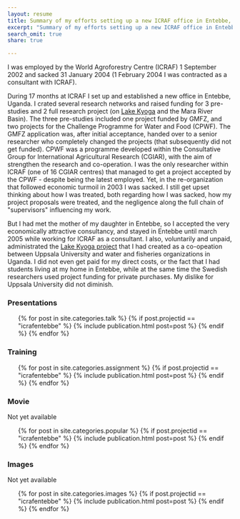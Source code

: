 ```yaml
---
layout: resume
title: Summary of my efforts setting up a new ICRAF office in Entebbe, Uganda.
excerpt: "Summary of my efforts setting up a new ICRAF office in Entebbe, Uganda"
search_omit: true
share: true

---
```

I was employed by the World Agroforestry Centre (ICRAF) 1 September 2002 and sacked 31 January 2004 (1 February 2004 I was contracted as a consultant with ICRAF).

During 17 months at ICRAF I set up and established a new office in Entebbe, Uganda. I crated several research networks and raised funding for 3 pre-studies and 2 full research project (on [Lake Kyoga](../lakekyoga/) and the Mara River Basin). The three pre-studies included one project funded by GMFZ, and two projects for the Challenge Programme for Water and Food (CPWF). The GMFZ application was, after initial acceptance, handed over to a senior researcher who completely changed the projects (that subsequently did not get funded). CPWF was a programme developed within the Consultative Group for International Agricultural Research (CGIAR), with the aim of strengthen the research and co-operation. I was the only researcher within  ICRAF (one of 16 CGIAR centres) that managed to get a project accepted by the CPWF - despite being the latest employed. Yet, in the re-organization that followed economic turmoil in 2003 I was sacked. I still get upset thinking about how I was treated, both regarding how I was sacked, how my project proposals were treated, and the negligence along the full chain of "supervisors" influencing my work.

But I had met the mother of my daughter in Entebbe, so I accepted the very economically attractive consultancy, and stayed in Entebbe until march 2005 while working for ICRAF as a consultant. I also, voluntarily and unpaid, administrated the [Lake Kyoga project](../lakekyoga/) that I had created as a co-opeation between Uppsala University and water and fisheries organizations in Uganda. I did not even get paid for my direct costs, or the fact that I had students living at my home in Entebbe, while at the same time the Swedish researchers used project funding for private purchases. My dislike for Uppsala University did not diminish.

### Presentations

<ul class="post-list">
{% for post in site.categories.talk %}
  {% if post.projectid == "icrafentebbe" %}
    {% include publication.html post=post %}
  {% endif %}
{% endfor %}
</ul>

### Training

<ul class="post-list">
{% for post in site.categories.assignment %}
  {% if post.projectid == "icrafentebbe" %}
    {% include publication.html post=post %}
  {% endif %}
{% endfor %}
</ul>

### Movie

Not yet available

<ul class="post-list">
{% for post in site.categories.popular %}
  {% if post.projectid == "icrafentebbe" %}
    {% include publication.html post=post %}
  {% endif %}
{% endfor %}
</ul>

### Images

Not yet available

<ul class="post-list">
{% for post in site.categories.images %}
  {% if post.projectid == "icrafentebbe" %}
    {% include publication.html post=post %}
  {% endif %}
{% endfor %}
</ul>

